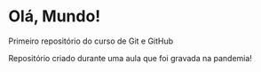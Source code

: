 # Olá, Mundo!
Primeiro repositório do curso de Git e GitHub

Repositório criado durante uma aula que foi gravada na pandemia!
